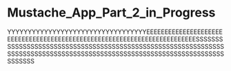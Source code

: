 # Mustache_App_Part_2_in_Progress
YYYYYYYYYYYYYYYYYYYYYYYYYYYYYYYYYYEEEEEEEEEEEEEEEEEEEEEEEEEEEEEEEEEEEEEEEEEEEEEEEEEEEEEEEEEEEEEEEEEEEEEEEEESSSSSSSSSSSSSSSSSSSSSSSSSSSSSSSSSSSSSSSSSSSSSSSSSSSSSSSSSSSSSSSSSSSSSSSSSSSSSSSSSSSSSSSSSSSSSSSSSSSSSSSSSSSSSSSSSSSSSSSSSSSSSS
